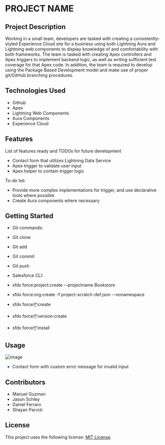 # PROJECT NAME

## Project Description

Working in a small team, developers are tasked with creating a consistently-styled Experience Cloud site for a business using both Lightning Aura and Lightning web components to display knowledge of and comfortability with both frameworks. The team is tasked with creating Apex controllers and Apex triggers to implement backend logic, as well as writing sufficient test coverage for that Apex code. In addition, the team is required to develop using the Package Based Development model and make use of proper git/GitHub branching procedures.

## Technologies Used

* Github
* Apex
* Lightning Web Components
* Aura Components
* Experience Cloud

## Features

List of features ready and TODOs for future development
* Contact form that utilizes Lightning Data Service
* Apex trigger to validate user input
* Apex helper to contain trigger logic

To-do list:
* Provide more complex implementations for trigger, and use declarative tools where possible
* Create Aura components where necessary 

## Getting Started
* Git commands:
* Git clone 
* Git add
* Git commit
* Git push

* Salesforce CLI:
* sfdx force:project:create --projectname Bookstore
* sfdx force:org:create -f project-scratch-def.json --nonamespace
* sfdx force:package:create
* sfdx force:package:version:create
* sfdx force:package:install

## Usage

![image](https://user-images.githubusercontent.com/92421520/147266370-fa2f4950-b93e-40a7-bdd4-cb6cf9fc7065.png)
* Contact form with custom error message for invalid input

## Contributors

* Manuel Guzman
* Jason Schley
* Daniel Ferraro
* Shayan Parvizi

## License
This project uses the following license: [MIT License](https://choosealicense.com/licenses/mit/).
